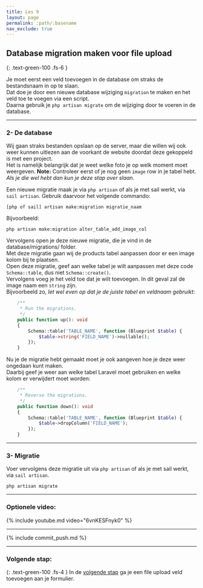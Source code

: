 ```yaml
---
title: Les 9
layout: page
permalink: :path/:basename
nav_exclude: true
---
```


## Database migration maken voor file upload
{: .text-green-100 .fs-6 }

Je moet eerst een veld toevoegen in de database om straks de bestandsnaam in op te slaan.  
Dat doe je door een nieuwe database wijziging `migration` te maken en het veld toe te voegen via een script.  
Daarna gebruik je `php artisan migrate` om de wijziging door te voeren in de database.

---
### 2- De database
Wij gaan straks bestanden opslaan op de server, maar die willen wij ook weer kunnen uitlezen aan de voorkant de website doordat deze gekoppeld is met een project.    
Het is namelijk belangrijk dat je weet welke foto je op welk moment moet weergeven.
**Note:** Controleer eerst of je nog geen `image` row in je tabel hebt.  _Als je die wel hebt dan kun je deze stap over slaan._  

Een nieuwe migratie maak je via `php artisan` of als je met sail werkt, via `sail artisan`.
Gebruik daarvoor het volgende commando:
```shell
[php of sail] artisan make:migration migratie_naam
```
Bijvoorbeeld:
```shell
php artisan make:migration alter_table_add_image_col
```
Vervolgens open je deze nieuwe migratie, die je vind in de database/migrations/ folder.  
Met deze migratie gaan wij de products tabel aanpassen door er een image kolom bij te plaatsen.  
Open deze migratie, geef aan welke tabel je wilt aanpassen met deze code ```Schema::table```, dus niet ```Schema::create()```.  
Vervolgens voeg je het veld toe dat je wilt toevoegen. In dit geval zal de image naam een `string` zijn.  
Bijvoorbeeld zo, _let wel even op dat je de juiste tabel en veldnaam gebruikt_:
```php
    /**
     * Run the migrations.
     */
    public function up(): void
    {
        Schema::table('TABLE_NAME', function (Blueprint $table) {
            $table->string('FIELD_NAME')->nullable();
        });
    }
```
Nu je de migratie hebt gemaakt moet je ook aangeven hoe je deze weer ongedaan kunt maken.  
Daarbij geef je weer aan welke tabel Laravel moet gebruiken en welke kolom er verwijdert moet worden:
```php
    /**
     * Reverse the migrations.
     */
    public function down(): void
    {
        Schema::table('TABLE_NAME', function (Blueprint $table) {
            $table->dropColumn('FIELD_NAME');
        });
    }
```

---
### 3- Migratie
Voer vervolgens deze migratie uit via `php artisan` of als je met sail werkt, via `sail artisan`.
```shell
php artisan migrate
```

---
### Optionele video:
{% include youtube.md video="6vnKESFnyk0" %}

---
{% include commit_push.md %}

---
### Volgende stap:
{: .text-green-100 .fs-4 }
In de [volgende stap](file-upload) ga je een file upload veld toevoegen aan je formulier.


